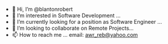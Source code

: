 - 👋 Hi, I’m @blantonrobert
- 👀 I’m interested in Software Development ...
- 🌱 I’m currently looking for a position as Software Engineer ...
- 💞️ I’m looking to collaborate on Remote Projects...
- 📫 How to reach me ... email:  awr_reb@yahoo.com

<!---
blantonrobert/blantonrobert is a ✨ special ✨ repository because its `README.md` (this file) appears on your GitHub profile.
You can click the Preview link to take a look at your changes.
--->
